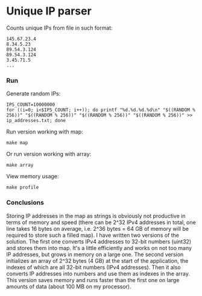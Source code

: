 # Unique IP parser

Counts unique IPs from file in such format:
```
145.67.23.4
8.34.5.23
89.54.3.124
89.54.3.124
3.45.71.5
...
```

### Run

Generate random IPs:
```shell
IPS_COUNT=10000000
for ((i=0; i<$IPS_COUNT; i++)); do printf "%d.%d.%d.%d\n" "$((RANDOM % 256))" "$((RANDOM % 256))" "$((RANDOM % 256))" "$((RANDOM % 256))" >> ip_addresses.txt; done
```

Run version working with map:
```shell
make map
```

Or run version working with array:
```shell
make array
```

View memory usage:
```shell
make profile
```

### Conclusions

Storing IP addresses in the map as strings is obviously not productive in terms of memory and speed (there can be 2^32 IPv4 addresses in total, one line takes 16 bytes on average, i.e. 2^36 bytes = 64 GB of memory will be required to store such a filled map).
I have written two versions of the solution. The first one converts IPv4 addresses to 32-bit numbers (uint32) and stores them into map. It's a little efficiently and works on not too many IP addresses, but grows in memory on a large one.
The second version initializes an array of 2^32 bytes (4 GB) at the start of the application, the indexes of which are all 32-bit numbers (IPv4 addresses). Then it also converts IP addresses into numbers and use them as indexes in the array. This version saves memory and runs faster than the first one on large amounts of data (about 100 MB on my processor).
